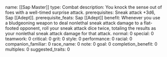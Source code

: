 name: [[Sap Master]]
type: Combat
description: You knock the sense out of foes with a well-timed surprise attack.
prerequisites: Sneak attack +3d6, Sap [[Adept]].
prerequisite_feats: Sap [[Adept]]
benefit: Whenever you use a bludgeoning weapon to deal nonlethal sneak attack damage to a flat-footed opponent, roll your sneak attack dice twice, totaling the results as your nonlethal sneak attack damage for that attack.
normal: 0
special: 0
teamwork: 0
critical: 0
grit: 0
style: 0
performance: 0
racial: 0
companion_familiar: 0
race_name: 0
note: 0
goal: 0
completion_benefit: 0
multiples: 0
suggested_traits: 0
